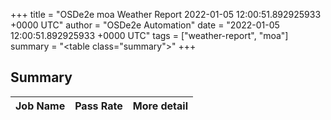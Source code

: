 +++
title = "OSDe2e moa Weather Report 2022-01-05 12:00:51.892925933 +0000 UTC"
author = "OSDe2e Automation"
date = "2022-01-05 12:00:51.892925933 +0000 UTC"
tags = ["weather-report", "moa"]
summary = "<table class=\"summary\"></table>"
+++
## Summary

| Job Name | Pass Rate | More detail |
|----------|-----------|-------------|




